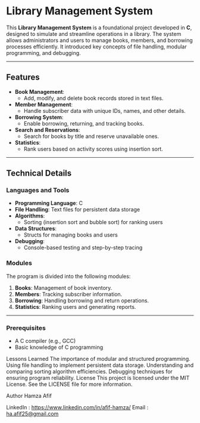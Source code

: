 # Library Management System

This **Library Management System** is a foundational project developed in **C**, designed to simulate and streamline operations in a library. The system allows administrators and users to manage books, members, and borrowing processes efficiently. It introduced key concepts of file handling, modular programming, and debugging.

---

## Features

- **Book Management**:
  - Add, modify, and delete book records stored in text files.
- **Member Management**:
  - Handle subscriber data with unique IDs, names, and other details.
- **Borrowing System**:
  - Enable borrowing, returning, and tracking books.
- **Search and Reservations**:
  - Search for books by title and reserve unavailable ones.
- **Statistics**:
  - Rank users based on activity scores using insertion sort.

---

## Technical Details

### Languages and Tools
- **Programming Language**: C
- **File Handling**: Text files for persistent data storage
- **Algorithms**: 
  - Sorting (insertion sort and bubble sort) for ranking users
- **Data Structures**:
  - Structs for managing books and users
- **Debugging**:
  - Console-based testing and step-by-step tracing

### Modules
The program is divided into the following modules:
1. **Books**: Management of book inventory.
2. **Members**: Tracking subscriber information.
3. **Borrowing**: Handling borrowing and return operations.
4. **Statistics**: Ranking users and generating reports.

---
### Prerequisites
- A C compiler (e.g., GCC)
- Basic knowledge of C programming


Lessons Learned
The importance of modular and structured programming.
Using file handling to implement persistent data storage.
Understanding and comparing sorting algorithm efficiencies.
Debugging techniques for ensuring program reliability.
License
This project is licensed under the MIT License. See the LICENSE file for more information.

Author
Hamza Afif

LinkedIn : https://www.linkedin.com/in/afif-hamza/
Email : ha.afif25@gmail.com
